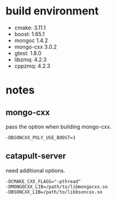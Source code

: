 # build environment

* cmake: 3.11.1
* boost: 1.65.1
* mongoc 1.4.2
* mongo-cxx 3.0.2
* gtest: 1.8.0
* libzmq: 4.2.3
* cppzmq: 4.2.3

# notes

## mongo-cxx

pass the option when building mongo-cxx.

`-DBSONCXX_POLY_USE_BOOST=1`

## catapult-server

need additional options.

```
-DCMAKE_CXX_FLAGS="-pthread"
-DMONGOCXX_LIB=/path/to/libmongocxx.so
-DBSONCXX_LIB=/path/to/libbsoncxx.so
```
